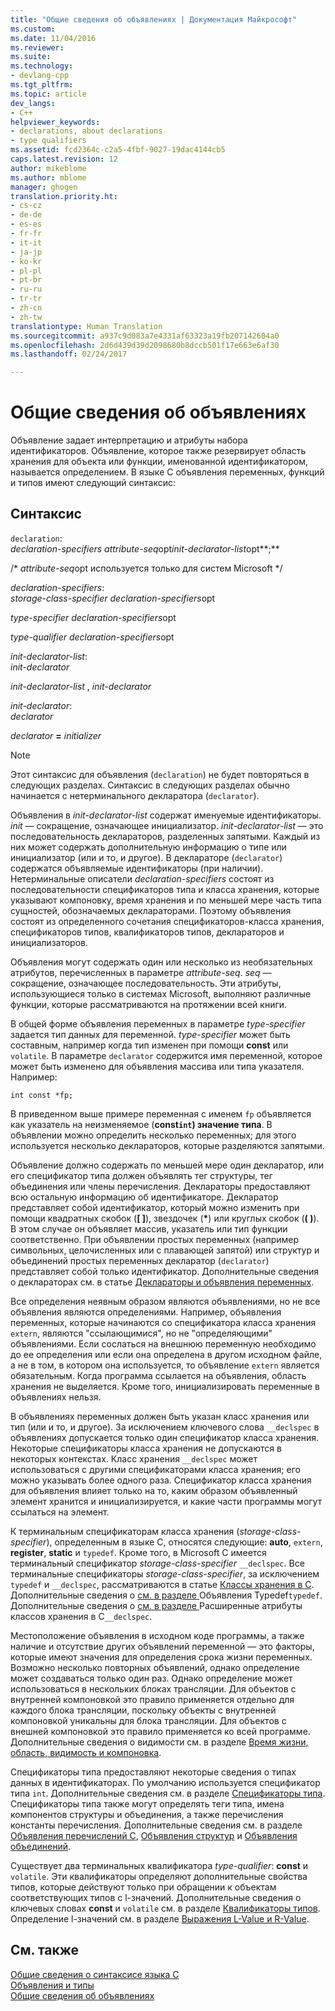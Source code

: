 ```yaml
---
title: "Общие сведения об объявлениях | Документация Майкрософт"
ms.custom: 
ms.date: 11/04/2016
ms.reviewer: 
ms.suite: 
ms.technology:
- devlang-cpp
ms.tgt_pltfrm: 
ms.topic: article
dev_langs:
- C++
helpviewer_keywords:
- declarations, about declarations
- type qualifiers
ms.assetid: fcd2364c-c2a5-4fbf-9027-19dac4144cb5
caps.latest.revision: 12
author: mikeblome
ms.author: mblome
manager: ghogen
translation.priority.ht:
- cs-cz
- de-de
- es-es
- fr-fr
- it-it
- ja-jp
- ko-kr
- pl-pl
- pt-br
- ru-ru
- tr-tr
- zh-cn
- zh-tw
translationtype: Human Translation
ms.sourcegitcommit: a937c9d083a7e4331af63323a19fb207142604a0
ms.openlocfilehash: 2d6d439d39d2098680b8dccb501f17e663e6af30
ms.lasthandoff: 02/24/2017

---
```

# <a name="overview-of-declarations"></a>Общие сведения об объявлениях
Объявление задает интерпретацию и атрибуты набора идентификаторов. Объявление, которое также резервирует область хранения для объекта или функции, именованной идентификатором, называется определением. В языке C объявления переменных, функций и типов имеют следующий синтаксис:  
  
## <a name="syntax"></a>Синтаксис  
 `declaration`:  
 *declaration-specifiers* *attribute-seq*opt*init-declarator-list*opt**;**  
  
 /\* *attribute-seq*opt используется только для систем Microsoft */  
  
 *declaration-specifiers*:  
 *storage-class-specifier declaration-specifiers*opt  
  
 *type-specifier declaration-specifiers*opt  
  
 *type-qualifier declaration-specifiers*opt  
  
 *init-declarator-list*:  
 *init-declarator*  
  
 *init-declarator-list* , *init-declarator*  
  
 *init-declarator*:  
 *declarator*  
  
 *declarator*  **=**  *initializer*  
  
> [!NOTE]
>  Этот синтаксис для объявления (`declaration`) не будет повторяться в следующих разделах. Синтаксис в следующих разделах обычно начинается с нетерминального декларатора (`declarator`).  
  
 Объявления в *init-declarator-list* содержат именуемые идентификаторы. *init* — сокращение, означающее инициализатор. *init-declarator-list* — это последовательность деклараторов, разделенных запятыми. Каждый из них может содержать дополнительную информацию о типе или инициализатор (или и то, и другое). В деклараторе (`declarator`) содержатся объявляемые идентификаторы (при наличии). Нетерминальные описатели *declaration-specifiers* состоят из последовательности спецификаторов типа и класса хранения, которые указывают компоновку, время хранения и по меньшей мере часть типа сущностей, обозначаемых деклараторами. Поэтому объявления состоят из определенного сочетания спецификаторов-класса хранения, спецификаторов типов, квалификаторов типов, деклараторов и инициализаторов.  
  
 Объявления могут содержать один или несколько из необязательных атрибутов, перечисленных в параметре *attribute-seq*. *seq* — сокращение, означающее последовательность. Эти атрибуты, использующиеся только в системах Microsoft, выполняют различные функции, которые рассматриваются на протяжении всей книги.  
  
 В общей форме объявления переменных в параметре *type-specifier* задается тип данных для переменной. *type-specifier* может быть составным, например когда тип изменен при помощи **const** или `volatile`. В параметре `declarator` содержится имя переменной, которое может быть изменено для объявления массива или типа указателя. Например:  
  
```  
int const *fp;  
```  
  
 В приведенном выше примере переменная с именем `fp` объявляется как указатель на неизменяемое (**const`int`) значение типа**. В объявлении можно определить несколько переменных; для этого используется несколько деклараторов, которые разделяются запятыми.  
  
 Объявление должно содержать по меньшей мере один декларатор, или его спецификатор типа должен объявлять тег структуры, тег объединения или члены перечисления. Деклараторы предоставляют всю остальную информацию об идентификаторе. Декларатор представляет собой идентификатор, который можно изменить при помощи квадратных скобок (**[ ]**), звездочек (**\***) или круглых скобок (**( )**). В этом случае он объявляет массив, указатель или тип функции соответственно. При объявлении простых переменных (например символьных, целочисленных или с плавающей запятой) или структур и объединений простых переменных декларатор (`declarator`) представляет собой только идентификатор. Дополнительные сведения о деклараторах см. в статье [Деклараторы и объявления переменных](../c-language/declarators-and-variable-declarations.md).  
  
 Все определения неявным образом являются объявлениями, но не все объявления являются определениями. Например, объявления переменных, которые начинаются со спецификатора класса хранения `extern`, являются "ссылающимися", но не "определяющими" объявлениями. Если сослаться на внешнюю переменную необходимо до ее определения или если она определена в другом исходном файле, а не в том, в котором она используется, то объявление `extern` является обязательным. Когда программа ссылается на объявления, область хранения не выделяется. Кроме того, инициализировать переменные в объявлениях нельзя.  
  
 В объявлениях переменных должен быть указан класс хранения или тип (или и то, и другое). За исключением ключевого слова `__declspec` в объявлениях допускается только один спецификатор класса хранения. Некоторые спецификаторы класса хранения не допускаются в некоторых контекстах. Класс хранения `__declspec` может использоваться с другими спецификаторами класса хранения; его можно указывать более одного раза. Спецификатор класса хранения для объявления влияет только на то, каким образом объявленный элемент хранится и инициализируется, и какие части программы могут ссылаться на элемент.  
  
 К терминальным спецификаторам класса хранения (*storage-class-specifier*), определенным в языке C, относятся следующие: **auto**, `extern`, **register**, **static** и `typedef`. Кроме того, в Microsoft C имеется терминальный спецификатор *storage-class-specifier* `__declspec`. Все терминальные спецификаторы *storage-class-specifier*, за исключением `typedef` и `__declspec`, рассматриваются в статье [Классы хранения в C](../c-language/c-storage-classes.md). Дополнительные сведения о [ см. в разделе ](../c-language/typedef-declarations.md)Объявления Typedef`typedef`. Дополнительные сведения о [ см. в разделе ](../c-language/c-extended-storage-class-attributes.md)Расширенные атрибуты классов хранения в C`__declspec`.  
  
 Местоположение объявления в исходном коде программы, а также наличие и отсутствие других объявлений переменной — это факторы, которые имеют значения для определения срока жизни переменных. Возможно несколько повторных объявлений, однако определение может создаваться только один раз. Однако определение может использоваться в нескольких блоках трансляции. Для объектов с внутренней компоновкой это правило применяется отдельно для каждого блока трансляции, поскольку объекты с внутренней компоновкой уникальны для блока трансляции. Для объектов с внешней компоновкой это правило применяется ко всей программе. Дополнительные сведения о видимости см. в разделе [Время жизни, область, видимость и компоновка](../c-language/lifetime-scope-visibility-and-linkage.md).  
  
 Спецификаторы типа предоставляют некоторые сведения о типах данных в идентификаторах. По умолчанию используется спецификатор типа `int`. Дополнительные сведения см. в разделе [Спецификаторы типа](../c-language/c-type-specifiers.md). Спецификаторы типа также могут определять теги типа, имена компонентов структуры и объединения, а также перечисления константы перечисления. Дополнительные сведения см. в разделе [Объявления перечислений C](../c-language/c-enumeration-declarations.md), [Объявления структур](../c-language/structure-declarations.md) и [Объявления объединений](../c-language/union-declarations.md).  
  
 Существует два терминальных квалификатора *type-qualifier*: **const** и `volatile`. Эти квалификаторы определяют дополнительные свойства типов, которые действуют только при обращении к объектам соответствующих типов с l-значений. Дополнительные сведения о ключевых словах **const** и `volatile` см. в разделе [Квалификаторы типов](../c-language/type-qualifiers.md). Определение l-значений см. в разделе [Выражения L-Value и R-Value](../c-language/l-value-and-r-value-expressions.md).  
  
## <a name="see-also"></a>См. также  
 [Общие сведения о синтаксисе языка C](../c-language/c-language-syntax-summary.md)   
 [Объявления и типы](../c-language/declarations-and-types.md)   
 [Общие сведения об объявлениях](../c-language/summary-of-declarations.md)
